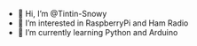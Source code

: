 - 👋 Hi, I’m @Tintin-Snowy
- 👀 I’m interested in RaspberryPi and Ham Radio
- 🌱 I’m currently learning Python and Arduino


<!---
Tintin-Snowy/Tintin-Snowy is a ✨ special ✨ repository because its `README.md` (this file) appears on your GitHub profile.
You can click the Preview link to take a look at your changes.
--->

